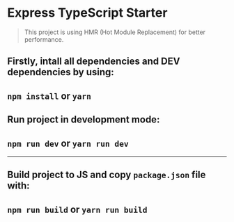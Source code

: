 # Express TypeScript Starter

> This project is using HMR (Hot Module Replacement) for better performance.

## Firstly, intall all dependencies and DEV dependencies by using:
## `npm install` or `yarn`

## Run project in development mode:
## `npm run dev` or `yarn run dev`
---
## Build project to JS and copy `package.json` file with:
## `npm run build` or `yarn run build`
